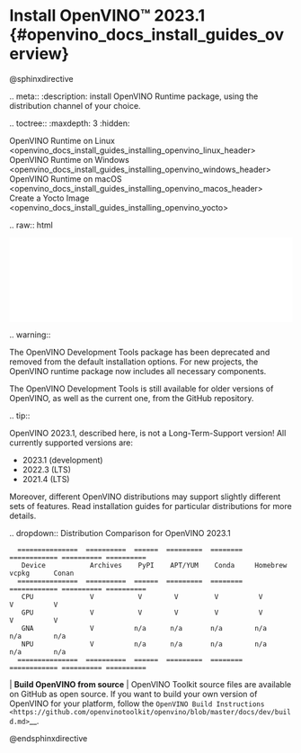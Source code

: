 # Install OpenVINO™ 2023.1 {#openvino_docs_install_guides_overview}

@sphinxdirective

.. meta::
   :description: install OpenVINO Runtime package, using the distribution channel 
                 of your choice.


.. toctree::
   :maxdepth: 3
   :hidden:

   OpenVINO Runtime on Linux <openvino_docs_install_guides_installing_openvino_linux_header>
   OpenVINO Runtime on Windows <openvino_docs_install_guides_installing_openvino_windows_header>
   OpenVINO Runtime on macOS <openvino_docs_install_guides_installing_openvino_macos_header>  
   Create a Yocto Image <openvino_docs_install_guides_installing_openvino_yocto>


.. raw:: html

   <script type="module" crossorigin src="_static/selector-tool/assets/index-f34d1fad.js"></script>
   <meta name="viewport" content="width=device-width, initial-scale=1.0" />
   <iframe id="selector" src="_static/selector-tool/selector-68d2f71.html" style="width: 100%; border: none" title="Download Intel® Distribution of OpenVINO™ Toolkit"></iframe>

.. warning::
   
   The OpenVINO Development Tools package has been deprecated and removed from the default
   installation options. For new projects, the OpenVINO runtime package now includes
   all necessary components.

   The OpenVINO Development Tools is still available for older versions of OpenVINO,
   as well as the current one, from the GitHub repository.


.. tip::
   
   OpenVINO 2023.1, described here, is not a Long-Term-Support version!
   All currently supported versions are:

   * 2023.1 (development)
   * 2022.3 (LTS)
   * 2021.4 (LTS) 

   Moreover, different OpenVINO distributions may support slightly different sets of features.
   Read installation guides for particular distributions for more details. 

   .. dropdown:: Distribution Comparison for OpenVINO 2023.1
   
      ===============  ==========  ======  =========  ========  ============ ========== ========== 
       Device           Archives    PyPI    APT/YUM    Conda     Homebrew     vcpkg      Conan     
      ===============  ==========  ======  =========  ========  ============ ========== ========== 
       CPU              V           V        V         V          V           V          V         
       GPU              V           V        V         V          V           V          V         
       GNA              V          n/a      n/a       n/a        n/a         n/a        n/a        
       NPU              V          n/a      n/a       n/a        n/a         n/a        n/a        
      ===============  ==========  ======  =========  ========  ============ ========== ========== 

| **Build OpenVINO from source**
|    OpenVINO Toolkit source files are available on GitHub as open source. If you want to build your own version of OpenVINO for your platform, 
     follow the `OpenVINO Build Instructions <https://github.com/openvinotoolkit/openvino/blob/master/docs/dev/build.md>`__.



@endsphinxdirective

